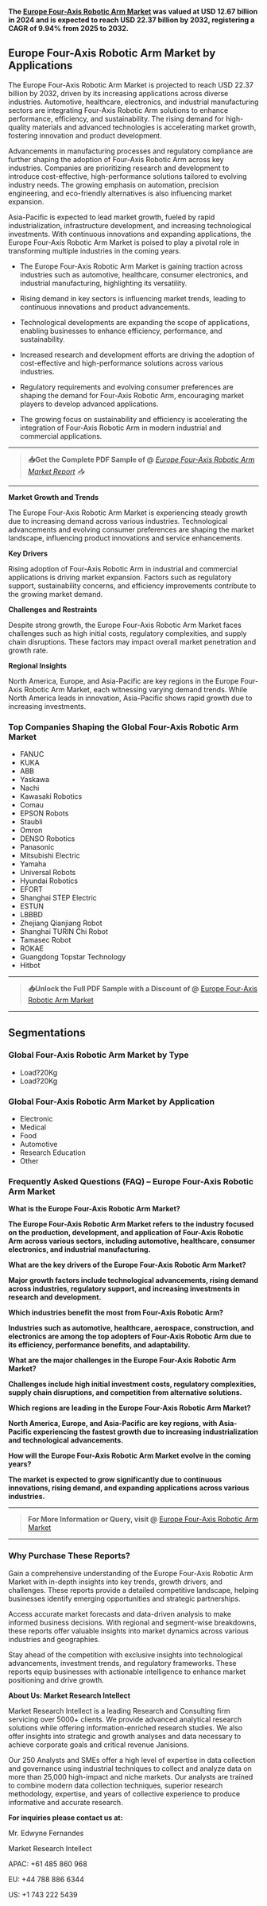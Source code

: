 <p><strong>The <a href="https://www.marketresearchintellect.com/download-sample/?rid=1050368&amp;utm_source=Pulse-April-Europe&amp;utm_medium=852">Europe Four-Axis Robotic Arm Market</a> was valued at USD 12.67 billion in 2024 and is expected to reach USD 22.37 billion by 2032, registering a CAGR of 9.94% from 2025 to 2032.</strong></p><h2>Europe Four-Axis Robotic Arm Market by Applications&nbsp;</h2><p><p>The Europe Four-Axis Robotic Arm Market is projected to reach USD 22.37 billion by 2032, driven by its increasing applications across diverse industries. Automotive, healthcare, electronics, and industrial manufacturing sectors are integrating Four-Axis Robotic Arm solutions to enhance performance, efficiency, and sustainability. The rising demand for high-quality materials and advanced technologies is accelerating market growth, fostering innovation and product development.</p><p>Advancements in manufacturing processes and regulatory compliance are further shaping the adoption of Four-Axis Robotic Arm across key industries. Companies are prioritizing research and development to introduce cost-effective, high-performance solutions tailored to evolving industry needs. The growing emphasis on automation, precision engineering, and eco-friendly alternatives is also influencing market expansion.</p><p>Asia-Pacific is expected to lead market growth, fueled by rapid industrialization, infrastructure development, and increasing technological investments. With continuous innovations and expanding applications, the Europe Four-Axis Robotic Arm Market is poised to play a pivotal role in transforming multiple industries in the coming years.</p></p><ul><li><p>The Europe Four-Axis Robotic Arm Market is gaining traction across industries such as automotive, healthcare, consumer electronics, and industrial manufacturing, highlighting its versatility.</p></li><li><p>Rising demand in key sectors is influencing market trends, leading to continuous innovations and product advancements.</p></li><li><p>Technological developments are expanding the scope of applications, enabling businesses to enhance efficiency, performance, and sustainability.</p></li><li><p>Increased research and development efforts are driving the adoption of cost-effective and high-performance solutions across various industries.</p></li><li><p>Regulatory requirements and evolving consumer preferences are shaping the demand for Four-Axis Robotic Arm, encouraging market players to develop advanced applications.</p></li><li><p>The growing focus on sustainability and efficiency is accelerating the integration of Four-Axis Robotic Arm in modern industrial and commercial applications.</p></li></ul><hr /><blockquote><p><strong><span class="font-[700]">📥Get the Complete PDF Sample of @ </span></strong><em><span class="font-[700]"><a href="https://www.marketresearchintellect.com/download-sample/?rid=1050368&amp;utm_source=Pulse-April-Europe&amp;utm_medium=852" target="_blank" data-tracking-control-name="article-ssr-frontend-pulse_little-text-block" data-tracking-will-navigate="" data-test-link="">Europe Four-Axis Robotic Arm Market Report</a>&nbsp;📥</span></em></p></blockquote><hr /><p class="" data-start="77" data-end="360"><strong data-start="77" data-end="105">Market Growth and Trends</strong></p><p class="" data-start="77" data-end="360">The Europe Four-Axis Robotic Arm Market is experiencing steady growth due to increasing demand across various industries. Technological advancements and evolving consumer preferences are shaping the market landscape, influencing product innovations and service enhancements.</p><p class="" data-start="362" data-end="606"><strong data-start="362" data-end="377">Key Drivers</strong></p><p class="" data-start="362" data-end="606">Rising adoption of Four-Axis Robotic Arm in industrial and commercial applications is driving market expansion. Factors such as regulatory support, sustainability concerns, and efficiency improvements contribute to the growing market demand.</p><p class="" data-start="608" data-end="849"><strong data-start="608" data-end="637">Challenges and Restraints</strong></p><p class="" data-start="608" data-end="849">Despite strong growth, the Europe Four-Axis Robotic Arm Market faces challenges such as high initial costs, regulatory complexities, and supply chain disruptions. These factors may impact overall market penetration and growth rate.</p><p class="" data-start="851" data-end="1095"><strong data-start="851" data-end="872">Regional Insights</strong></p><p class="" data-start="851" data-end="1095">North America, Europe, and Asia-Pacific are key regions in the Europe Four-Axis Robotic Arm Market, each witnessing varying demand trends. While North America leads in innovation, Asia-Pacific shows rapid growth due to increasing investments.</p><p><h3>Top Companies Shaping the Global Four-Axis Robotic Arm Market </h3><ul><li>FANUC</li><li>KUKA</li><li>ABB</li><li>Yaskawa</li><li>Nachi</li><li>Kawasaki Robotics</li><li>Comau</li><li>EPSON Robots</li><li>Staubli</li><li>Omron</li><li>DENSO Robotics</li><li>Panasonic</li><li>Mitsubishi Electric</li><li>Yamaha</li><li>Universal Robots</li><li>Hyundai Robotics</li><li>EFORT</li><li>Shanghai STEP Electric</li><li>ESTUN</li><li>LBBBD</li><li>Zhejiang Qianjiang Robot</li><li>Shanghai TURIN Chi Robot</li><li>Tamasec Robot</li><li>ROKAE</li><li>Guangdong Topstar Technology</li><li>Hitbot</li></ul></p><hr /><blockquote><p><strong>📥Unlock the Full PDF Sample with a Discount of @</strong> <a href="https://www.marketresearchintellect.com/ask-for-discount/?rid=1050368&amp;utm_source=Pulse-April-Europe&amp;utm_medium=852">Europe Four-Axis Robotic Arm Market</a></p></blockquote><hr /><p><h2>Segmentations</h2><h3>Global Four-Axis Robotic Arm Market by Type</h3><ul><li>Load?20Kg</li><li>Load?20Kg</li></ul><h3>Global Four-Axis Robotic Arm Market by Application</h3><ul><li>Electronic</li><li>Medical</li><li>Food</li><li>Automotive</li><li>Research Education</li><li>Other</li></ul></p><h3><strong>Frequently Asked Questions (FAQ) &ndash; Europe Four-Axis Robotic Arm Market</strong></h3><p><strong>What is the Europe Four-Axis Robotic Arm Market?</strong></p><p><strong>The Europe Four-Axis Robotic Arm Market refers to the industry focused on the production, development, and application of Four-Axis Robotic Arm across various sectors, including automotive, healthcare, consumer electronics, and industrial manufacturing.</strong></p><p><strong>What are the key drivers of the Europe Four-Axis Robotic Arm Market?</strong></p><p><strong>Major growth factors include technological advancements, rising demand across industries, regulatory support, and increasing investments in research and development.</strong></p><p><strong>Which industries benefit the most from Four-Axis Robotic Arm?</strong></p><p><strong>Industries such as automotive, healthcare, aerospace, construction, and electronics are among the top adopters of Four-Axis Robotic Arm due to its efficiency, performance benefits, and adaptability.</strong></p><p><strong>What are the major challenges in the Europe Four-Axis Robotic Arm Market?</strong></p><p><strong>Challenges include high initial investment costs, regulatory complexities, supply chain disruptions, and competition from alternative solutions.</strong></p><p><strong>Which regions are leading in the Europe Four-Axis Robotic Arm Market?</strong></p><p><strong>North America, Europe, and Asia-Pacific are key regions, with Asia-Pacific experiencing the fastest growth due to increasing industrialization and technological advancements.</strong></p><p><strong>How will the Europe Four-Axis Robotic Arm Market evolve in the coming years?</strong></p><p><strong>The market is expected to grow significantly due to continuous innovations, rising demand, and expanding applications across various industries.</strong></p><hr /><blockquote><p><span class="font-[700]"><strong>For More Information or Query, visit&nbsp;@</strong>&nbsp;</span><span class="font-[700]"><a href="https://www.marketresearchintellect.com/product/four-axis-robotic-arm-market/?utm_source=Linkedin&utm_medium=852" target="_blank" data-tracking-control-name="article-ssr-frontend-pulse_little-text-block" data-tracking-will-navigate="" data-test-link="">Europe Four-Axis Robotic Arm Market</a></span></p></blockquote><hr /><h3><strong data-start="0" data-end="31">Why Purchase These Reports?</strong></h3><p class="" data-start="35" data-end="297">Gain a comprehensive understanding of the Europe Four-Axis Robotic Arm Market with in-depth insights into key trends, growth drivers, and challenges. These reports provide a detailed competitive landscape, helping businesses identify emerging opportunities and strategic partnerships.</p><p class="" data-start="299" data-end="540">Access accurate market forecasts and data-driven analysis to make informed business decisions. With regional and segment-wise breakdowns, these reports offer valuable insights into market dynamics across various industries and geographies.</p><p class="" data-start="542" data-end="784">Stay ahead of the competition with exclusive insights into technological advancements, investment trends, and regulatory frameworks. These reports equip businesses with actionable intelligence to enhance market positioning and drive growth.</p><p><strong><span class="font-[700]">About Us: Market Research Intellect</span></strong></p><p><span class="">Market Research Intellect is a leading Research and Consulting firm servicing over 5000+ clients. We provide advanced analytical research solutions while offering information-enriched research studies.&nbsp;</span>We also offer insights into strategic and growth analyses and data necessary to achieve corporate goals and critical revenue Janisions.</p><p><span class="">Our 250 Analysts and SMEs offer a high level of expertise in data collection and governance using industrial techniques to collect and analyze data on more than 25,000 high-impact and niche markets. Our analysts are trained to combine modern data collection techniques, superior research methodology, expertise, and years of collective experience to produce informative and accurate research.</span></p><p><strong>For inquiries please contact us at:</strong></p><p>Mr. Edwyne Fernandes</p><p>Market Research Intellect</p><p>APAC: +61 485 860 968</p><p>EU: +44 788 886 6344</p><p>US: +1 743 222 5439</p>